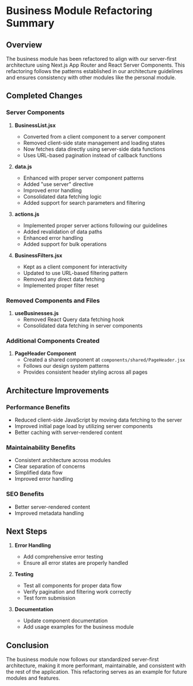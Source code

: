 # Business Module Refactoring Summary

## Overview

The business module has been refactored to align with our server-first architecture using Next.js App Router and React Server Components. This refactoring follows the patterns established in our architecture guidelines and ensures consistency with other modules like the personal module.

## Completed Changes

### Server Components

1. **BusinessList.jsx**
   - Converted from a client component to a server component
   - Removed client-side state management and loading states
   - Now fetches data directly using server-side data functions
   - Uses URL-based pagination instead of callback functions

2. **data.js**
   - Enhanced with proper server component patterns
   - Added "use server" directive
   - Improved error handling
   - Consolidated data fetching logic
   - Added support for search parameters and filtering

3. **actions.js**
   - Implemented proper server actions following our guidelines
   - Added revalidation of data paths
   - Enhanced error handling
   - Added support for bulk operations

4. **BusinessFilters.jsx**
   - Kept as a client component for interactivity
   - Updated to use URL-based filtering pattern
   - Removed any direct data fetching
   - Implemented proper filter reset

### Removed Components and Files

1. **useBusinesses.js**
   - Removed React Query data fetching hook
   - Consolidated data fetching in server components

### Additional Components Created

1. **PageHeader Component**
   - Created a shared component at `components/shared/PageHeader.jsx`
   - Follows our design system patterns
   - Provides consistent header styling across all pages

## Architecture Improvements

### Performance Benefits

- Reduced client-side JavaScript by moving data fetching to the server
- Improved initial page load by utilizing server components
- Better caching with server-rendered content

### Maintainability Benefits

- Consistent architecture across modules
- Clear separation of concerns
- Simplified data flow
- Improved error handling

### SEO Benefits

- Better server-rendered content
- Improved metadata handling

## Next Steps

1. **Error Handling**
   - Add comprehensive error testing
   - Ensure all error states are properly handled

2. **Testing**
   - Test all components for proper data flow
   - Verify pagination and filtering work correctly
   - Test form submission

3. **Documentation**
   - Update component documentation
   - Add usage examples for the business module

## Conclusion

The business module now follows our standardized server-first architecture, making it more performant, maintainable, and consistent with the rest of the application. This refactoring serves as an example for future modules and features. 